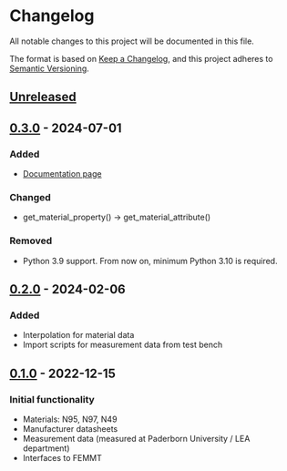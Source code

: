 # Changelog
All notable changes to this project will be documented in this file.

The format is based on [Keep a Changelog](https://keepachangelog.com/en/1.0.0/),
and this project adheres to [Semantic Versioning](https://semver.org/spec/v2.0.0.html).


## [Unreleased]

## [0.3.0] - 2024-07-01
### Added
- [Documentation page](https://upb-lea.github.io/materialdatabase/)
### Changed
- get_material_property() -> get_material_attribute()

### Removed
- Python 3.9 support. From now on, minimum Python 3.10 is required.

## [0.2.0] - 2024-02-06
### Added
- Interpolation for material data
- Import scripts for measurement data from test bench

## [0.1.0] - 2022-12-15
### Initial functionality
 * Materials: N95, N97, N49
 * Manufacturer datasheets
 * Measurement data (measured at Paderborn University / LEA department)
 * Interfaces to FEMMT


[Unreleased]: https://github.com/upb-lea/materialdatabase/compare/0.3.0...HEAD
[0.3.0]: https://github.com/upb-lea/materialdatabase/compare/0.2.0...0.3.0
[0.2.0]: https://github.com/upb-lea/materialdatabase/compare/0.1.0...0.2.0
[0.1.0]: https://github.com/upb-lea/materialdatabase/compare/0.1.0...0.1.0



